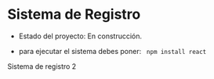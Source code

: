 <h1/>Sistema de Registro</h1>

- Estado del proyecto: En construcción.

- para ejecutar el sistema debes poner:
``` npm install react```

Sistema de registro 2
